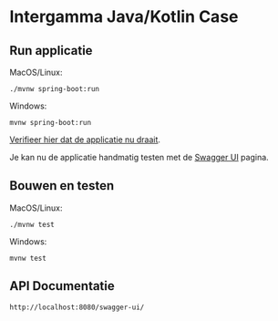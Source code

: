 # Intergamma Java/Kotlin Case 

## Run applicatie

MacOS/Linux:
```
./mvnw spring-boot:run
```

Windows:
```
mvnw spring-boot:run
```
[Verifieer hier dat de applicatie nu draait](http://localhost:8080/hello?name=Arthur-en-Frank).

Je kan nu de applicatie handmatig testen met de [Swagger UI](http://localhost:8080/swagger-ui/) pagina.

## Bouwen en testen

MacOS/Linux:
```
./mvnw test
```

Windows:
```
mvnw test
```

## API Documentatie
```
http://localhost:8080/swagger-ui/ 
```
